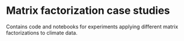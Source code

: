 Matrix factorization case studies
=================================

Contains code and notebooks for experiments applying
different matrix factorizations to climate data.

